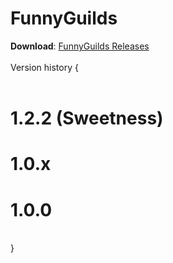 FunnyGuilds
===========

<b>Download</b>: <a href="https://github.com/Dzikoysk/FunnyGuilds/releases/">FunnyGuilds Releases</a>
<br>
<br>
Version history {<br>
  <br>
  # 1.2.2 (Sweetness)<br>
  # 1.0.x<br>
  # 1.0.0<br>
  <br>
}
